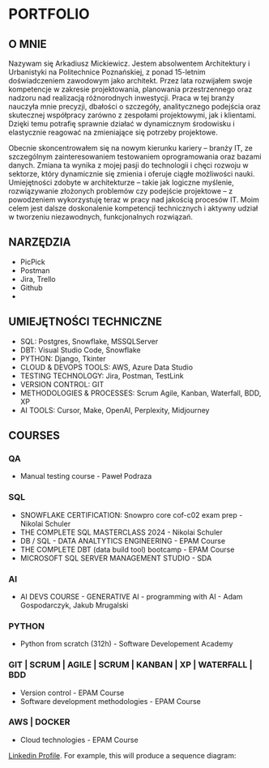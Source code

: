 # PORTFOLIO
## O MNIE

Nazywam się Arkadiusz Mickiewicz. Jestem absolwentem Architektury i Urbanistyki na Politechnice Poznańskiej, z ponad 15-letnim doświadczeniem zawodowym jako architekt. Przez lata rozwijałem swoje kompetencje w zakresie projektowania, planowania przestrzennego oraz nadzoru nad realizacją różnorodnych inwestycji. Praca w tej branży nauczyła mnie precyzji, dbałości o szczegóły, analitycznego podejścia oraz skutecznej współpracy zarówno z zespołami projektowymi, jak i klientami. Dzięki temu potrafię sprawnie działać w dynamicznym środowisku i elastycznie reagować na zmieniające się potrzeby projektowe.

Obecnie skoncentrowałem się na nowym kierunku kariery – branży IT, ze szczególnym zainteresowaniem testowaniem oprogramowania oraz bazami danych. Zmiana ta wynika z mojej pasji do technologii i chęci rozwoju w sektorze, który dynamicznie się zmienia i oferuje ciągłe możliwości nauki. Umiejętności zdobyte w architekturze – takie jak logiczne myślenie, rozwiązywanie złożonych problemów czy podejście projektowe – z powodzeniem wykorzystuję teraz w pracy nad jakością procesów IT. Moim celem jest dalsze doskonalenie kompetencji technicznych i aktywny udział w tworzeniu niezawodnych, funkcjonalnych rozwiązań.


## NARZĘDZIA
- PicPick
- Postman
- Jira, Trello
- Github
- 


## UMIEJĘTNOŚCI TECHNICZNE
- SQL: Postgres, Snowflake, MSSQLServer
- DBT: Visual Studio Code, Snowflake
- PYTHON: Django, Tkinter
- CLOUD & DEVOPS TOOLS: AWS, Azure Data Studio
- TESTING TECHNOLOGY: Jira, Postman, TestLink
- VERSION CONTROL: GIT
- METHODOLOGIES & PROCESSES: Scrum Agile, Kanban, Waterfall, BDD, XP
- AI TOOLS: Cursor, Make, OpenAI, Perplexity, Midjourney


## COURSES
### QA
- Manual testing course - Paweł Podraza

### SQL
- SNOWFLAKE CERTIFICATION: Snowpro core cof-c02 exam prep - Nikolai Schuler	
- THE COMPLETE SQL MASTERCLASS 2024 - Nikolai Schuler
- DB / SQL - DATA ANALTYTICS ENGINEERING - EPAM Course
- THE COMPLETE DBT (data build tool) bootcamp - EPAM Course
- MICROSOFT SQL SERVER MANAGEMENT STUDIO - SDA

### AI
- AI DEVS COURSE - GENERATIVE AI - programming with AI - Adam Gospodarczyk, Jakub Mrugalski


### PYTHON
- Python from scratch (312h) - Software Developement Academy

### GIT | SCRUM | AGILE | SCRUM | KANBAN | XP | WATERFALL | BDD
- Version control - EPAM Course
- Software development methodologies - EPAM Course	

### AWS | DOCKER
- Cloud technologies - EPAM Course




[Linkedin Profile](https://www.linkedin.com/in/armick). For example, this will produce a sequence diagram:
